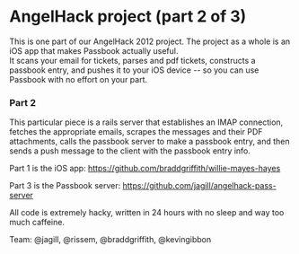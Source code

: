 AngelHack project (part 2 of 3)
==============================

This is one part of our AngelHack 2012 project.  The project as a whole is an iOS app that makes Passbook actually useful.  
It scans your email for tickets, parses and pdf tickets, constructs a passbook entry, and pushes it to your iOS device --
so you can use Passbook with no effort on your part.

### Part 2
This particular piece is a rails server that establishes an IMAP connection, fetches the appropriate emails,
scrapes the messages and their PDF attachments, calls the passbook server to make a passbook entry, and then
sends a push message to the client with the passbook entry info.

Part 1 is the iOS app: https://github.com/braddgriffith/willie-mayes-hayes

Part 3 is the Passbook server: https://github.com/jagill/angelhack-pass-server

All code is extremely hacky, written in 24 hours with no sleep and way too much caffeine.

Team: @jagill, @rissem, @braddgriffith, @kevingibbon

